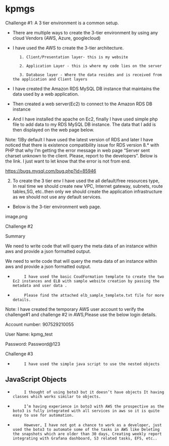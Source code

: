 # kpmgs

Challenge #1: A 3 tier environment is a common setup.

- There are multiple ways to create the 3-tier environment by using any cloud Vendors (AWS, Azure, googlecloud)

- I have used the AWS to create the 3-tier architecture.

         1. Client/Presentation layer- this is my website

         2. Application Layer - this is where my code lies on the server

         3. Database layer - Where the data resides and is received from the application and Client layers

- I have created the Amazon RDS MySQL DB instance that maintains the data used by a web application.

- Then created a web server(Ec2) to connect to the Amazon RDS DB instance

- And I have installed the apache on Ec2, finally I have used simple php file to add data to my RDS MySQL DB instance. The data that I add is then displayed on the web page below.

Note: 1)By default I have used the latest version of RDS and later I have noticed that there is existence compatibility issue for RDS version 8.* with PHP that why I’m getting the  error message in web page “Server sent charset unknown to the client. Please, report to the developers”. Below is the link. I just want to let know that the error is not from end.

https://bugs.mysql.com/bug.php?id=85946

2) To create the 3 tier env I have used the all default/free resources type, In real time we should create new VPC, Internet gateway, subnets, route tables,SG, etc..then only we should create the application infrastructure as we should not use any default services.

- Below is the 3-tier environment web page. 

 

image.png

 

 

Challenge #2

Summary

We need to write code that will query the meta data of an instance within aws and provide a json formatted output.

 

We need to write code that will query the meta data of an instance within aws and provide a json formatted output.

-          I have used the basic CoudFormation template to create the two Ec2 instances and ELB with sample website creation by passing the metadata and user data .

-          Please find the attached elb_sample_templete.txt file for more details.

Note:  I have created the temporary AWS user account to verify the challenge#1 and challenge #2  in AWS,Please use the below login details.

Account number: 907529210055

User Name: kpmg_test

Password: Password@123

 

Challenge #3  

 

-          I have used the simple java script to use the nested objects

 

<!DOCTYPE html>
<html>
<body>

<h2>JavaScript Objects</h2>

<p id="demo"></p>

<script>
Create an object:
var person = {name:"xyz", age:"50", vechiles:{
jeep:"wranglar",car:"polo",bike:"honda"}};

Display some data from the object:
//document.getElementById("demo").innerHTML = person.vechiles.car;

function myFunction(x1) {
   return document.getElementById("demo").innerHTML = x1.x.y.z;
}
document.getElementById("demo").innerHTML = myFunction(obj);
</script>

</body>
</html> 

-          I thought of using boto3 but it doesn’t have objects It having classes which works similar to objects.

-          I’m having experience in boto3 with AWS the prospective as the boto3 is fully integrated with all services in aws so it is quite easy to use for automation.

-          However, I have not got a chance to work as a developer, just used the boto3 to automate some of the tasks in AWS like Deleting the snapshots which are older than 30 days, Creating weekly report integrating with Grafana dashboard, S3 related tasks, EFS, etc..
